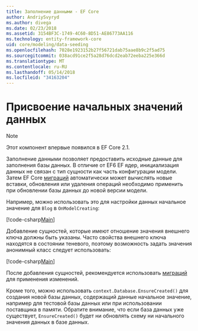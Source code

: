 ```yaml
---
title: Заполнение данными - EF Core
author: AndriySvyryd
ms.author: divega
ms.date: 02/23/2018
ms.assetid: 3154BF3C-1749-4C60-8D51-AE86773AA116
ms.technology: entity-framework-core
uid: core/modeling/data-seeding
ms.openlocfilehash: 7028e1923152b27f56721dab75aae8b9c2f5ad75
ms.sourcegitcommit: 038acd91ce2f5a28d76dcd2eab72eeba225e366d
ms.translationtype: MT
ms.contentlocale: ru-RU
ms.lasthandoff: 05/14/2018
ms.locfileid: "34163204"
---
```

# <a name="data-seeding"></a>Присвоение начальных значений данных

> [!NOTE]  
> Этот компонент впервые появился в EF Core 2.1.

Заполнение данными позволяет предоставить исходные данные для заполнения базы данных. В отличие от EF6 EF ядер, инициализация данных не связан с тип сущности как часть конфигурации модели. Затем EF Core [миграций](xref:core/managing-schemas/migrations/index) автоматически может вычислять новые вставки, обновления или удаления операций необходимо применить при обновлении базы данных до новой версии модели.

Например, можно использовать это для настройки данных начальное значение для `Blog` в `OnModelCreating`:

[!code-csharp[Main](../../../samples/core/DataSeeding/DataSeedingContext.cs?name=BlogSeed)]

Добавление сущностей, которые имеют отношение значения внешнего ключа должны быть указаны. Часто свойства внешнего ключа находятся в состоянии теневого, поэтому возможность задать значения анонимный класс следует использовать:

[!code-csharp[Main](../../../samples/core/DataSeeding/DataSeedingContext.cs?name=PostSeed)]

После добавления сущностей, рекомендуется использовать [миграций](xref:core/managing-schemas/migrations/index) для применения изменений. 

Кроме того, можно использовать `context.Database.EnsureCreated()` для создания новой базы данных, содержащий данные начальное значение, например для тестовой базы данных или при использовании поставщика в памяти. Обратите внимание, что если база данных уже существует, `EnsureCreated()` будет ни обновлять схему ни начального значения данных в базе данных.
